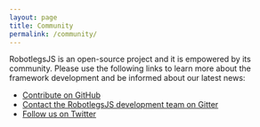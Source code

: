 ```yaml
---
layout: page
title: Community
permalink: /community/
---
```


RobotlegsJS is an open-source project and it is empowered by its community. Please use the following links to learn more about the framework development and be informed about our latest news:

- [Contribute on GitHub](https://github.com/RobotlegsJS)
- [Contact the RobotlegsJS development team on Gitter](https://gitter.im/RobotlegsJS/RobotlegsJS)
- [Follow us on Twitter](https://twitter.com/robotlegsjs)